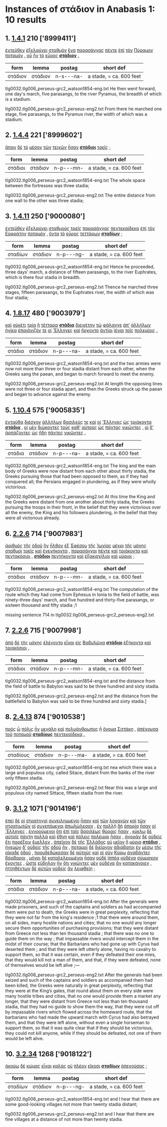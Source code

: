 # Instances of στάδιον in Anabasis 1: 10 results
## 1. [1.4.1](https://beyond-translation.perseus.org/reader/urn:cts:greekLit:tlg0032.tlg006.perseus-grc2:1.4.1?mode=syntax-trees) 210 ['8999411']
[ἐντεῦθεν](https://atlas-test.fly.dev/morphology/lemmas/?lang=grc&q="ἐντεῦθεν") [ἐξελαύνει](https://atlas-test.fly.dev/morphology/lemmas/?lang=grc&q="ἐξελαύνω") [σταθμὸν](https://atlas-test.fly.dev/morphology/lemmas/?lang=grc&q="σταθμόν") [ἕνα](https://atlas-test.fly.dev/morphology/lemmas/?lang=grc&q="εἷς") [παρασάγγας](https://atlas-test.fly.dev/morphology/lemmas/?lang=grc&q="παρασάγγης") [πέντε](https://atlas-test.fly.dev/morphology/lemmas/?lang=grc&q="πέντε") [ἐπὶ](https://atlas-test.fly.dev/morphology/lemmas/?lang=grc&q="ἐπί") [τὸν](https://atlas-test.fly.dev/morphology/lemmas/?lang=grc&q="ὁ") [Πύραμον](https://atlas-test.fly.dev/morphology/lemmas/?lang=grc&q="Πύραμος") [ποταμόν](https://atlas-test.fly.dev/morphology/lemmas/?lang=grc&q="ποταμός") [,](https://atlas-test.fly.dev/morphology/lemmas/?lang=grc&q=",") [οὗ](https://atlas-test.fly.dev/morphology/lemmas/?lang=grc&q="ὅς") [ἦν](https://atlas-test.fly.dev/morphology/lemmas/?lang=grc&q="εἰμί") [τὸ](https://atlas-test.fly.dev/morphology/lemmas/?lang=grc&q="ὁ") [εὖρος](https://atlas-test.fly.dev/morphology/lemmas/?lang=grc&q="εὖρος") **[στάδιον](https://atlas-test.fly.dev/morphology/lemmas/?lang=grc&q="στάδιον")** [.](https://atlas-test.fly.dev/morphology/lemmas/?lang=grc&q=".") 

| form | lemma | postag | short def |
| --- | --- | --- | --- |
| στάδιον | στάδιον | n-s---na- | a stade, = ca. 600 feet |

tlg0032.tlg006_perseus-grc2_watson1854-eng.txt He then went forward, one day's march, five parasangs, to the river Pyramus, the breadth of which is a stadium. 

tlg0032.tlg006_perseus-grc2_perseus-eng2.txt From there he marched one stage, five parasangs, to the Pyramus river, the width of which was a stadium. 

## 2. [1.4.4](https://beyond-translation.perseus.org/reader/urn:cts:greekLit:tlg0032.tlg006.perseus-grc2:1.4.4?mode=syntax-trees) 221 ['8999602']
[ἅπαν](https://atlas-test.fly.dev/morphology/lemmas/?lang=grc&q="ἅπας") [δὲ](https://atlas-test.fly.dev/morphology/lemmas/?lang=grc&q="δέ") [τὸ](https://atlas-test.fly.dev/morphology/lemmas/?lang=grc&q="ὁ") [μέσον](https://atlas-test.fly.dev/morphology/lemmas/?lang=grc&q="μέσος") [τῶν](https://atlas-test.fly.dev/morphology/lemmas/?lang=grc&q="ὁ") [τειχῶν](https://atlas-test.fly.dev/morphology/lemmas/?lang=grc&q="τεῖχος") [ἦσαν](https://atlas-test.fly.dev/morphology/lemmas/?lang=grc&q="εἰμί") **[στάδιοι](https://atlas-test.fly.dev/morphology/lemmas/?lang=grc&q="στάδιον")** [τρεῖς](https://atlas-test.fly.dev/morphology/lemmas/?lang=grc&q="τρεῖς") [·](https://atlas-test.fly.dev/morphology/lemmas/?lang=grc&q="·") 

| form | lemma | postag | short def |
| --- | --- | --- | --- |
| στάδιοι | στάδιον | n-p---mn- | a stade, = ca. 600 feet |

tlg0032.tlg006_perseus-grc2_watson1854-eng.txt The whole space between the fortresses was three stadia; 

tlg0032.tlg006_perseus-grc2_perseus-eng2.txt The entire distance from one wall to the other was three stadia; 

## 3. [1.4.11](https://beyond-translation.perseus.org/reader/urn:cts:greekLit:tlg0032.tlg006.perseus-grc2:1.4.11?mode=syntax-trees) 250 ['9000080']
[ἐντεῦθεν](https://atlas-test.fly.dev/morphology/lemmas/?lang=grc&q="ἐντεῦθεν") [ἐξελαύνει](https://atlas-test.fly.dev/morphology/lemmas/?lang=grc&q="ἐξελαύνω") [σταθμοὺς](https://atlas-test.fly.dev/morphology/lemmas/?lang=grc&q="σταθμός") [τρεῖς](https://atlas-test.fly.dev/morphology/lemmas/?lang=grc&q="τρεῖς") [παρασάγγας](https://atlas-test.fly.dev/morphology/lemmas/?lang=grc&q="παρασάγγης") [πεντεκαίδεκα](https://atlas-test.fly.dev/morphology/lemmas/?lang=grc&q="πεντεκαίδεκα") [ἐπὶ](https://atlas-test.fly.dev/morphology/lemmas/?lang=grc&q="ἐπί") [τὸν](https://atlas-test.fly.dev/morphology/lemmas/?lang=grc&q="ὁ") [Εὐφράτην](https://atlas-test.fly.dev/morphology/lemmas/?lang=grc&q="Εὐφράτης") [ποταμόν](https://atlas-test.fly.dev/morphology/lemmas/?lang=grc&q="ποταμός") [,](https://atlas-test.fly.dev/morphology/lemmas/?lang=grc&q=",") [ὄντα](https://atlas-test.fly.dev/morphology/lemmas/?lang=grc&q="εἰμί") [τὸ](https://atlas-test.fly.dev/morphology/lemmas/?lang=grc&q="ὁ") [εὖρος](https://atlas-test.fly.dev/morphology/lemmas/?lang=grc&q="εὖρος") [τεττάρων](https://atlas-test.fly.dev/morphology/lemmas/?lang=grc&q="τέσσαρες") **[σταδίων](https://atlas-test.fly.dev/morphology/lemmas/?lang=grc&q="στάδιον")** [·](https://atlas-test.fly.dev/morphology/lemmas/?lang=grc&q="·") 

| form | lemma | postag | short def |
| --- | --- | --- | --- |
| σταδίων | στάδιον | n-p---ng- | a stade, = ca. 600 feet |

tlg0032.tlg006_perseus-grc2_watson1854-eng.txt Hence he proceeded, three days' march, a distance of fifteen parasangs, to the river Euphrates, which is there four stadia in breadth. 

tlg0032.tlg006_perseus-grc2_perseus-eng2.txt Thence he marched three stages, fifteen parasangs, to the Euphrates river, the width of which was four stadia; 

## 4. [1.8.17](https://beyond-translation.perseus.org/reader/urn:cts:greekLit:tlg0032.tlg006.perseus-grc2:1.8.17?mode=syntax-trees) 480 ['9003979']
[καὶ](https://atlas-test.fly.dev/morphology/lemmas/?lang=grc&q="καί") [οὐκέτι](https://atlas-test.fly.dev/morphology/lemmas/?lang=grc&q="οὐκέτι") [τρία](https://atlas-test.fly.dev/morphology/lemmas/?lang=grc&q="τρεῖς") [ἢ](https://atlas-test.fly.dev/morphology/lemmas/?lang=grc&q="ἤ") [τέτταρα](https://atlas-test.fly.dev/morphology/lemmas/?lang=grc&q="τέσσαρες") **[στάδια](https://atlas-test.fly.dev/morphology/lemmas/?lang=grc&q="στάδιον")** [διειχέτην](https://atlas-test.fly.dev/morphology/lemmas/?lang=grc&q="διέχω") [τὼ](https://atlas-test.fly.dev/morphology/lemmas/?lang=grc&q="ὁ") [φάλαγγε](https://atlas-test.fly.dev/morphology/lemmas/?lang=grc&q="φάλαγξ") [ἀπ’](https://atlas-test.fly.dev/morphology/lemmas/?lang=grc&q="ἀπό") [ἀλλήλων](https://atlas-test.fly.dev/morphology/lemmas/?lang=grc&q="ἀλλήλων") [ἡνίκα](https://atlas-test.fly.dev/morphology/lemmas/?lang=grc&q="ἡνίκα") [ἐπαιάνιζόν](https://atlas-test.fly.dev/morphology/lemmas/?lang=grc&q="παιανίζω") [τε](https://atlas-test.fly.dev/morphology/lemmas/?lang=grc&q="τε") [οἱ](https://atlas-test.fly.dev/morphology/lemmas/?lang=grc&q="ὁ") [Ἕλληνες](https://atlas-test.fly.dev/morphology/lemmas/?lang=grc&q="Ἕλλην") [καὶ](https://atlas-test.fly.dev/morphology/lemmas/?lang=grc&q="καί") [ἤρχοντο](https://atlas-test.fly.dev/morphology/lemmas/?lang=grc&q="ἔρχομαι") [ἀντίοι](https://atlas-test.fly.dev/morphology/lemmas/?lang=grc&q="ἀντίος") [ἰέναι](https://atlas-test.fly.dev/morphology/lemmas/?lang=grc&q="ἔρχομαι") [τοῖς](https://atlas-test.fly.dev/morphology/lemmas/?lang=grc&q="ὁ") [πολεμίοις](https://atlas-test.fly.dev/morphology/lemmas/?lang=grc&q="πολέμιος") [.](https://atlas-test.fly.dev/morphology/lemmas/?lang=grc&q=".") 

| form | lemma | postag | short def |
| --- | --- | --- | --- |
| στάδια | στάδιον | n-p---na- | a stade, = ca. 600 feet |

tlg0032.tlg006_perseus-grc2_watson1854-eng.txt and the two armies were now not more than three or four stadia distant from each other, when the Greeks sang the paean, and began to march forward to meet the enemy. 

tlg0032.tlg006_perseus-grc2_perseus-eng2.txt At length the opposing lines were not three or four stadia apart, and then the Greeks struck up the paean and began to advance against the enemy. 

## 5. [1.10.4](https://beyond-translation.perseus.org/reader/urn:cts:greekLit:tlg0032.tlg006.perseus-grc2:1.10.4?mode=syntax-trees) 575 ['9005835']
[ἐνταῦθα](https://atlas-test.fly.dev/morphology/lemmas/?lang=grc&q="ἐνταῦθα") [διέσχον](https://atlas-test.fly.dev/morphology/lemmas/?lang=grc&q="διέχω") [ἀλλήλων](https://atlas-test.fly.dev/morphology/lemmas/?lang=grc&q="ἀλλήλων") [βασιλεύς](https://atlas-test.fly.dev/morphology/lemmas/?lang=grc&q="βασιλεύς") [τε](https://atlas-test.fly.dev/morphology/lemmas/?lang=grc&q="τε") [καὶ](https://atlas-test.fly.dev/morphology/lemmas/?lang=grc&q="καί") [οἱ](https://atlas-test.fly.dev/morphology/lemmas/?lang=grc&q="ὁ") [Ἕλληνες](https://atlas-test.fly.dev/morphology/lemmas/?lang=grc&q="Ἕλλην") [ὡς](https://atlas-test.fly.dev/morphology/lemmas/?lang=grc&q="ὡς") [τριάκοντα](https://atlas-test.fly.dev/morphology/lemmas/?lang=grc&q="τριάκοντα") **[στάδια](https://atlas-test.fly.dev/morphology/lemmas/?lang=grc&q="στάδιον")** [,](https://atlas-test.fly.dev/morphology/lemmas/?lang=grc&q=",") [οἱ](https://atlas-test.fly.dev/morphology/lemmas/?lang=grc&q="ὁ") [μὲν](https://atlas-test.fly.dev/morphology/lemmas/?lang=grc&q="μέν") [διώκοντες](https://atlas-test.fly.dev/morphology/lemmas/?lang=grc&q="διώκω") [τοὺς](https://atlas-test.fly.dev/morphology/lemmas/?lang=grc&q="ὁ") [καθ’](https://atlas-test.fly.dev/morphology/lemmas/?lang=grc&q="κατά") [αὑτοὺς](https://atlas-test.fly.dev/morphology/lemmas/?lang=grc&q="ἑαυτοῦ") [ὡς](https://atlas-test.fly.dev/morphology/lemmas/?lang=grc&q="ὡς") [πάντας](https://atlas-test.fly.dev/morphology/lemmas/?lang=grc&q="πᾶς") [νικῶντες](https://atlas-test.fly.dev/morphology/lemmas/?lang=grc&q="νικάω") [,](https://atlas-test.fly.dev/morphology/lemmas/?lang=grc&q=",") [οἱ](https://atlas-test.fly.dev/morphology/lemmas/?lang=grc&q="ὁ") [δ’](https://atlas-test.fly.dev/morphology/lemmas/?lang=grc&q="δέ") [ἁρπάζοντες](https://atlas-test.fly.dev/morphology/lemmas/?lang=grc&q="ἁρπάζω") [ὡς](https://atlas-test.fly.dev/morphology/lemmas/?lang=grc&q="ὡς") [ἤδη](https://atlas-test.fly.dev/morphology/lemmas/?lang=grc&q="ἤδη") [πάντες](https://atlas-test.fly.dev/morphology/lemmas/?lang=grc&q="πᾶς") [νικῶντες](https://atlas-test.fly.dev/morphology/lemmas/?lang=grc&q="νικάω") [.](https://atlas-test.fly.dev/morphology/lemmas/?lang=grc&q=".") 

| form | lemma | postag | short def |
| --- | --- | --- | --- |
| στάδια | στάδιον | n-p---na- | a stade, = ca. 600 feet |

tlg0032.tlg006_perseus-grc2_watson1854-eng.txt The king and the main body of Greeks were now distant from each other about thirty stadia, the Greeks pursuing those that had been opposed to them, as if they had conquered all; the Persians engaged in plundering, as if they were wholly victorious. 

tlg0032.tlg006_perseus-grc2_perseus-eng2.txt At this time the King and the Greeks were distant from one another about thirty stadia, the Greeks pursuing the troops in their front, in the belief that they were victorious over all the enemy, the King and his followers plundering, in the belief that they were all victorious already. 

## 6. [2.2.6](https://beyond-translation.perseus.org/reader/urn:cts:greekLit:tlg0032.tlg006.perseus-grc2:2.2.6?mode=syntax-trees) 714 ['9007983']
[ἀριθμὸς](https://atlas-test.fly.dev/morphology/lemmas/?lang=grc&q="ἀριθμός") [τῆς](https://atlas-test.fly.dev/morphology/lemmas/?lang=grc&q="ὁ") [ὁδοῦ](https://atlas-test.fly.dev/morphology/lemmas/?lang=grc&q="ὁδός") [ἣν](https://atlas-test.fly.dev/morphology/lemmas/?lang=grc&q="ὅς") [ἦλθον](https://atlas-test.fly.dev/morphology/lemmas/?lang=grc&q="ἔρχομαι") [ἐξ](https://atlas-test.fly.dev/morphology/lemmas/?lang=grc&q="ἐκ") [Ἐφέσου](https://atlas-test.fly.dev/morphology/lemmas/?lang=grc&q="Ἔφεσος") [τῆς](https://atlas-test.fly.dev/morphology/lemmas/?lang=grc&q="ὁ") [Ἰωνίας](https://atlas-test.fly.dev/morphology/lemmas/?lang=grc&q="Ἰωνία") [μέχρι](https://atlas-test.fly.dev/morphology/lemmas/?lang=grc&q="μέχρι") [τῆς](https://atlas-test.fly.dev/morphology/lemmas/?lang=grc&q="ὁ") [μάχης](https://atlas-test.fly.dev/morphology/lemmas/?lang=grc&q="μάχη") [σταθμοὶ](https://atlas-test.fly.dev/morphology/lemmas/?lang=grc&q="σταθμός") [τρεῖς](https://atlas-test.fly.dev/morphology/lemmas/?lang=grc&q="τρεῖς") [καὶ](https://atlas-test.fly.dev/morphology/lemmas/?lang=grc&q="καί") [ἐνενήκοντα](https://atlas-test.fly.dev/morphology/lemmas/?lang=grc&q="ἐνενήκοντα") [,](https://atlas-test.fly.dev/morphology/lemmas/?lang=grc&q=",") [παρασάγγαι](https://atlas-test.fly.dev/morphology/lemmas/?lang=grc&q="παρασάγγης") [πέντε](https://atlas-test.fly.dev/morphology/lemmas/?lang=grc&q="πέντε") [καὶ](https://atlas-test.fly.dev/morphology/lemmas/?lang=grc&q="καί") [τριάκοντα](https://atlas-test.fly.dev/morphology/lemmas/?lang=grc&q="τριάκοντα") [καὶ](https://atlas-test.fly.dev/morphology/lemmas/?lang=grc&q="καί") [πεντακόσιοι](https://atlas-test.fly.dev/morphology/lemmas/?lang=grc&q="πεντακόσιοι") [,](https://atlas-test.fly.dev/morphology/lemmas/?lang=grc&q=",") **[στάδιοι](https://atlas-test.fly.dev/morphology/lemmas/?lang=grc&q="στάδιον")** [πεντήκοντα](https://atlas-test.fly.dev/morphology/lemmas/?lang=grc&q="πεντήκοντα") [καὶ](https://atlas-test.fly.dev/morphology/lemmas/?lang=grc&q="καί") [ἑξακισχίλιοι](https://atlas-test.fly.dev/morphology/lemmas/?lang=grc&q="ἑξακισχίλιοι") [καὶ](https://atlas-test.fly.dev/morphology/lemmas/?lang=grc&q="καί") [μύριοι](https://atlas-test.fly.dev/morphology/lemmas/?lang=grc&q="μυρίος") [·](https://atlas-test.fly.dev/morphology/lemmas/?lang=grc&q="·") 

| form | lemma | postag | short def |
| --- | --- | --- | --- |
| στάδιοι | στάδιον | n-p---mn- | a stade, = ca. 600 feet |

tlg0032.tlg006_perseus-grc2_watson1854-eng.txt The computation of the route which they had come from Ephesus in Ionia to the field of battle, was ninety-three days' march, and five hundred and thirty-five parasangs, or sixteen thousand and fifty stadia ;1 

missing sentence 714 in tlg0032.tlg006_perseus-grc2_perseus-eng2.txt
## 7. [2.2.6](https://beyond-translation.perseus.org/reader/urn:cts:greekLit:tlg0032.tlg006.perseus-grc2:2.2.6?mode=syntax-trees) 715 ['9007998']
[ἀπὸ](https://atlas-test.fly.dev/morphology/lemmas/?lang=grc&q="ἀπό") [δὲ](https://atlas-test.fly.dev/morphology/lemmas/?lang=grc&q="δέ") [τῆς](https://atlas-test.fly.dev/morphology/lemmas/?lang=grc&q="ὁ") [μάχης](https://atlas-test.fly.dev/morphology/lemmas/?lang=grc&q="μάχη") [ἐλέγοντο](https://atlas-test.fly.dev/morphology/lemmas/?lang=grc&q="λέγω") [εἶναι](https://atlas-test.fly.dev/morphology/lemmas/?lang=grc&q="εἰμί") [εἰς](https://atlas-test.fly.dev/morphology/lemmas/?lang=grc&q="εἰς") [Βαβυλῶνα](https://atlas-test.fly.dev/morphology/lemmas/?lang=grc&q="Βαβυλών") **[στάδιοι](https://atlas-test.fly.dev/morphology/lemmas/?lang=grc&q="στάδιον")** [ἑξήκοντα](https://atlas-test.fly.dev/morphology/lemmas/?lang=grc&q="ἑξήκοντα") [καὶ](https://atlas-test.fly.dev/morphology/lemmas/?lang=grc&q="καί") [τριακόσιοι](https://atlas-test.fly.dev/morphology/lemmas/?lang=grc&q="τριακόσιοι") [.](https://atlas-test.fly.dev/morphology/lemmas/?lang=grc&q=".") 

| form | lemma | postag | short def |
| --- | --- | --- | --- |
| στάδιοι | στάδιον | n-p---mn- | a stade, = ca. 600 feet |

tlg0032.tlg006_perseus-grc2_watson1854-eng.txt and the distance from the field of battle to Babylon was said to be three hundred and sixty stadia. 

tlg0032.tlg006_perseus-grc2_perseus-eng2.txt and the distance from the battlefield to  Babylon  was said to be three hundred and sixty stadia.] 

## 8. [2.4.13](https://beyond-translation.perseus.org/reader/urn:cts:greekLit:tlg0032.tlg006.perseus-grc2:2.4.13?mode=syntax-trees) 874 ['9010538']
[πρὸς](https://atlas-test.fly.dev/morphology/lemmas/?lang=grc&q="πρός") [ᾧ](https://atlas-test.fly.dev/morphology/lemmas/?lang=grc&q="ὅς") [πόλις](https://atlas-test.fly.dev/morphology/lemmas/?lang=grc&q="πόλις") [ἦν](https://atlas-test.fly.dev/morphology/lemmas/?lang=grc&q="εἰμί") [μεγάλη](https://atlas-test.fly.dev/morphology/lemmas/?lang=grc&q="μέγας") [καὶ](https://atlas-test.fly.dev/morphology/lemmas/?lang=grc&q="καί") [πολυάνθρωπος](https://atlas-test.fly.dev/morphology/lemmas/?lang=grc&q="πολυάνθρωπος") [ᾗ](https://atlas-test.fly.dev/morphology/lemmas/?lang=grc&q="ὅς") [ὄνομα](https://atlas-test.fly.dev/morphology/lemmas/?lang=grc&q="ὄνομα") [Σιττάκη](https://atlas-test.fly.dev/morphology/lemmas/?lang=grc&q="Σιττάκη") [,](https://atlas-test.fly.dev/morphology/lemmas/?lang=grc&q=",") [ἀπέχουσα](https://atlas-test.fly.dev/morphology/lemmas/?lang=grc&q="ἀπέχω") [τοῦ](https://atlas-test.fly.dev/morphology/lemmas/?lang=grc&q="ὁ") [ποταμοῦ](https://atlas-test.fly.dev/morphology/lemmas/?lang=grc&q="ποταμός") **[σταδίους](https://atlas-test.fly.dev/morphology/lemmas/?lang=grc&q="στάδιον")** [πεντεκαίδεκα](https://atlas-test.fly.dev/morphology/lemmas/?lang=grc&q="πεντεκαίδεκα") [.](https://atlas-test.fly.dev/morphology/lemmas/?lang=grc&q=".") 

| form | lemma | postag | short def |
| --- | --- | --- | --- |
| σταδίους | στάδιον | n-p---ma- | a stade, = ca. 600 feet |

tlg0032.tlg006_perseus-grc2_watson1854-eng.txt nea which there was a large and populous city, called Sitace, distant from the banks of the river only fifteen stadia. 

tlg0032.tlg006_perseus-grc2_perseus-eng2.txt Near this was a large and populous city named Sittace, fifteen stadia from the river. 

## 9. [3.1.2](https://beyond-translation.perseus.org/reader/urn:cts:greekLit:tlg0032.tlg006.perseus-grc2:3.1.2?mode=syntax-trees) 1071 ['9014196']
[ἐπεὶ](https://atlas-test.fly.dev/morphology/lemmas/?lang=grc&q="ἐπεί") [δὲ](https://atlas-test.fly.dev/morphology/lemmas/?lang=grc&q="δέ") [οἱ](https://atlas-test.fly.dev/morphology/lemmas/?lang=grc&q="ὁ") [στρατηγοὶ](https://atlas-test.fly.dev/morphology/lemmas/?lang=grc&q="στρατηγός") [συνειλημμένοι](https://atlas-test.fly.dev/morphology/lemmas/?lang=grc&q="συλλαμβάνω") [ἦσαν](https://atlas-test.fly.dev/morphology/lemmas/?lang=grc&q="εἰμί") [καὶ](https://atlas-test.fly.dev/morphology/lemmas/?lang=grc&q="καί") [τῶν](https://atlas-test.fly.dev/morphology/lemmas/?lang=grc&q="ὁ") [λοχαγῶν](https://atlas-test.fly.dev/morphology/lemmas/?lang=grc&q="λοχαγός") [καὶ](https://atlas-test.fly.dev/morphology/lemmas/?lang=grc&q="καί") [τῶν](https://atlas-test.fly.dev/morphology/lemmas/?lang=grc&q="ὁ") [στρατιωτῶν](https://atlas-test.fly.dev/morphology/lemmas/?lang=grc&q="στρατιώτης") [οἱ](https://atlas-test.fly.dev/morphology/lemmas/?lang=grc&q="ὁ") [συνεπόμενοι](https://atlas-test.fly.dev/morphology/lemmas/?lang=grc&q="συνέπομαι") [ἀπωλώλεσαν](https://atlas-test.fly.dev/morphology/lemmas/?lang=grc&q="ἀπόλλυμι") [,](https://atlas-test.fly.dev/morphology/lemmas/?lang=grc&q=",") [ἐν](https://atlas-test.fly.dev/morphology/lemmas/?lang=grc&q="ἐν") [πολλῇ](https://atlas-test.fly.dev/morphology/lemmas/?lang=grc&q="πολύς") [δὴ](https://atlas-test.fly.dev/morphology/lemmas/?lang=grc&q="δή") [ἀπορίᾳ](https://atlas-test.fly.dev/morphology/lemmas/?lang=grc&q="ἀπορία") [ἦσαν](https://atlas-test.fly.dev/morphology/lemmas/?lang=grc&q="εἰμί") [οἱ](https://atlas-test.fly.dev/morphology/lemmas/?lang=grc&q="ὁ") [Ἕλληνες](https://atlas-test.fly.dev/morphology/lemmas/?lang=grc&q="Ἕλλην") [,](https://atlas-test.fly.dev/morphology/lemmas/?lang=grc&q=",") [ἐννοούμενοι](https://atlas-test.fly.dev/morphology/lemmas/?lang=grc&q="ἐννοέω") [ὅτι](https://atlas-test.fly.dev/morphology/lemmas/?lang=grc&q="ὅτι") [ἐπὶ](https://atlas-test.fly.dev/morphology/lemmas/?lang=grc&q="ἐπί") [ταῖς](https://atlas-test.fly.dev/morphology/lemmas/?lang=grc&q="ὁ") [βασιλέως](https://atlas-test.fly.dev/morphology/lemmas/?lang=grc&q="βασιλεύς") [θύραις](https://atlas-test.fly.dev/morphology/lemmas/?lang=grc&q="θύρα") [ἦσαν](https://atlas-test.fly.dev/morphology/lemmas/?lang=grc&q="εἰμί") [,](https://atlas-test.fly.dev/morphology/lemmas/?lang=grc&q=",") [κύκλῳ](https://atlas-test.fly.dev/morphology/lemmas/?lang=grc&q="κύκλος") [δὲ](https://atlas-test.fly.dev/morphology/lemmas/?lang=grc&q="δέ") [αὐτοῖς](https://atlas-test.fly.dev/morphology/lemmas/?lang=grc&q="αὐτός") [πάντῃ](https://atlas-test.fly.dev/morphology/lemmas/?lang=grc&q="πάντῃ") [πολλὰ](https://atlas-test.fly.dev/morphology/lemmas/?lang=grc&q="πολύς") [καὶ](https://atlas-test.fly.dev/morphology/lemmas/?lang=grc&q="καί") [ἔθνη](https://atlas-test.fly.dev/morphology/lemmas/?lang=grc&q="ἔθνος") [καὶ](https://atlas-test.fly.dev/morphology/lemmas/?lang=grc&q="καί") [πόλεις](https://atlas-test.fly.dev/morphology/lemmas/?lang=grc&q="πόλις") [πολέμιαι](https://atlas-test.fly.dev/morphology/lemmas/?lang=grc&q="πολέμιος") [ἦσαν](https://atlas-test.fly.dev/morphology/lemmas/?lang=grc&q="εἰμί") [,](https://atlas-test.fly.dev/morphology/lemmas/?lang=grc&q=",") [ἀγορὰν](https://atlas-test.fly.dev/morphology/lemmas/?lang=grc&q="ἀγορά") [δὲ](https://atlas-test.fly.dev/morphology/lemmas/?lang=grc&q="δέ") [οὐδεὶς](https://atlas-test.fly.dev/morphology/lemmas/?lang=grc&q="οὐδείς") [ἔτι](https://atlas-test.fly.dev/morphology/lemmas/?lang=grc&q="ἔτι") [παρέξειν](https://atlas-test.fly.dev/morphology/lemmas/?lang=grc&q="παρέχω") [ἔμελλεν](https://atlas-test.fly.dev/morphology/lemmas/?lang=grc&q="μέλλω") [,](https://atlas-test.fly.dev/morphology/lemmas/?lang=grc&q=",") [ἀπεῖχον](https://atlas-test.fly.dev/morphology/lemmas/?lang=grc&q="ἀπέχω") [δὲ](https://atlas-test.fly.dev/morphology/lemmas/?lang=grc&q="δέ") [τῆς](https://atlas-test.fly.dev/morphology/lemmas/?lang=grc&q="ὁ") [Ἑλλάδος](https://atlas-test.fly.dev/morphology/lemmas/?lang=grc&q="Ἑλλάς") [οὐ](https://atlas-test.fly.dev/morphology/lemmas/?lang=grc&q="οὐ") [μεῖον](https://atlas-test.fly.dev/morphology/lemmas/?lang=grc&q="μείων") [ἢ](https://atlas-test.fly.dev/morphology/lemmas/?lang=grc&q="ἤ") [μύρια](https://atlas-test.fly.dev/morphology/lemmas/?lang=grc&q="μυρίος") **[στάδια](https://atlas-test.fly.dev/morphology/lemmas/?lang=grc&q="στάδιον")** [,](https://atlas-test.fly.dev/morphology/lemmas/?lang=grc&q=",") [ἡγεμὼν](https://atlas-test.fly.dev/morphology/lemmas/?lang=grc&q="ἡγεμών") [δ’](https://atlas-test.fly.dev/morphology/lemmas/?lang=grc&q="δέ") [οὐδεὶς](https://atlas-test.fly.dev/morphology/lemmas/?lang=grc&q="οὐδείς") [τῆς](https://atlas-test.fly.dev/morphology/lemmas/?lang=grc&q="ὁ") [ὁδοῦ](https://atlas-test.fly.dev/morphology/lemmas/?lang=grc&q="ὁδός") [ἦν](https://atlas-test.fly.dev/morphology/lemmas/?lang=grc&q="εἰμί") [,](https://atlas-test.fly.dev/morphology/lemmas/?lang=grc&q=",") [ποταμοὶ](https://atlas-test.fly.dev/morphology/lemmas/?lang=grc&q="ποταμός") [δὲ](https://atlas-test.fly.dev/morphology/lemmas/?lang=grc&q="δέ") [διεῖργον](https://atlas-test.fly.dev/morphology/lemmas/?lang=grc&q="διείργω") [ἀδιάβατοι](https://atlas-test.fly.dev/morphology/lemmas/?lang=grc&q="ἀδιάβατος") [ἐν](https://atlas-test.fly.dev/morphology/lemmas/?lang=grc&q="ἐν") [μέσῳ](https://atlas-test.fly.dev/morphology/lemmas/?lang=grc&q="μέσος") [τῆς](https://atlas-test.fly.dev/morphology/lemmas/?lang=grc&q="ὁ") [οἴκαδε](https://atlas-test.fly.dev/morphology/lemmas/?lang=grc&q="οἴκαδε") [ὁδοῦ](https://atlas-test.fly.dev/morphology/lemmas/?lang=grc&q="ὁδός") [,](https://atlas-test.fly.dev/morphology/lemmas/?lang=grc&q=",") [προυδεδώκεσαν](https://atlas-test.fly.dev/morphology/lemmas/?lang=grc&q="προδίδωμι") [δὲ](https://atlas-test.fly.dev/morphology/lemmas/?lang=grc&q="δέ") [αὐτοὺς](https://atlas-test.fly.dev/morphology/lemmas/?lang=grc&q="αὐτός") [καὶ](https://atlas-test.fly.dev/morphology/lemmas/?lang=grc&q="καί") [οἱ](https://atlas-test.fly.dev/morphology/lemmas/?lang=grc&q="ὁ") [σὺν](https://atlas-test.fly.dev/morphology/lemmas/?lang=grc&q="σύν") [Κύρῳ](https://atlas-test.fly.dev/morphology/lemmas/?lang=grc&q="Κῦρος") [ἀναβάντες](https://atlas-test.fly.dev/morphology/lemmas/?lang=grc&q="ἀναβαίνω") [βάρβαροι](https://atlas-test.fly.dev/morphology/lemmas/?lang=grc&q="βάρβαρος") [,](https://atlas-test.fly.dev/morphology/lemmas/?lang=grc&q=",") [μόνοι](https://atlas-test.fly.dev/morphology/lemmas/?lang=grc&q="μόνος") [δὲ](https://atlas-test.fly.dev/morphology/lemmas/?lang=grc&q="δέ") [καταλελειμμένοι](https://atlas-test.fly.dev/morphology/lemmas/?lang=grc&q="καταλείπω") [ἦσαν](https://atlas-test.fly.dev/morphology/lemmas/?lang=grc&q="εἰμί") [οὐδὲ](https://atlas-test.fly.dev/morphology/lemmas/?lang=grc&q="οὐδέ") [ἱππέα](https://atlas-test.fly.dev/morphology/lemmas/?lang=grc&q="ἱππεύς") [οὐδένα](https://atlas-test.fly.dev/morphology/lemmas/?lang=grc&q="οὐδείς") [σύμμαχον](https://atlas-test.fly.dev/morphology/lemmas/?lang=grc&q="σύμμαχος") [ἔχοντες](https://atlas-test.fly.dev/morphology/lemmas/?lang=grc&q="ἔχω") [,](https://atlas-test.fly.dev/morphology/lemmas/?lang=grc&q=",") [ὥστε](https://atlas-test.fly.dev/morphology/lemmas/?lang=grc&q="ὥστε") [εὔδηλον](https://atlas-test.fly.dev/morphology/lemmas/?lang=grc&q="εὔδηλος") [ἦν](https://atlas-test.fly.dev/morphology/lemmas/?lang=grc&q="εἰμί") [ὅτι](https://atlas-test.fly.dev/morphology/lemmas/?lang=grc&q="ὅτι") [νικῶντες](https://atlas-test.fly.dev/morphology/lemmas/?lang=grc&q="νικάω") [μὲν](https://atlas-test.fly.dev/morphology/lemmas/?lang=grc&q="μέν") [οὐδένα](https://atlas-test.fly.dev/morphology/lemmas/?lang=grc&q="οὐδείς") [ἂν](https://atlas-test.fly.dev/morphology/lemmas/?lang=grc&q="ἄν") [κατακάνοιεν](https://atlas-test.fly.dev/morphology/lemmas/?lang=grc&q="κατακαίνω") [,](https://atlas-test.fly.dev/morphology/lemmas/?lang=grc&q=",") [ἡττηθέντων](https://atlas-test.fly.dev/morphology/lemmas/?lang=grc&q="ἡσσάομαι") [δὲ](https://atlas-test.fly.dev/morphology/lemmas/?lang=grc&q="δέ") [αὐτῶν](https://atlas-test.fly.dev/morphology/lemmas/?lang=grc&q="αὐτός") [οὐδεὶς](https://atlas-test.fly.dev/morphology/lemmas/?lang=grc&q="οὐδείς") [ἂν](https://atlas-test.fly.dev/morphology/lemmas/?lang=grc&q="ἄν") [λειφθείη](https://atlas-test.fly.dev/morphology/lemmas/?lang=grc&q="λείπω") [·](https://atlas-test.fly.dev/morphology/lemmas/?lang=grc&q="·") 

| form | lemma | postag | short def |
| --- | --- | --- | --- |
| στάδια | στάδιον | n-p---na- | a stade, = ca. 600 feet |

tlg0032.tlg006_perseus-grc2_watson1854-eng.txt After the generals were made prisoners, and such of the captains and soldiers as had accompanied them were put to death, the Greeks were in great perplexity, reflecting that they were not far from the king's residence ;1  that there were around them, on all sides, many hostile nations and cities; that no one would any longer secure them opportunities of purchasing provisions; that they were distant from Greece not less than ten thousand stadia ; that there was no one to guide them on the way ; that impassable rivers would intercept them in the midst of their course; that the Barbarians who had gone up with Cyrus had deserted them ; and that they were left utterly alone, having no cavalry to support them, so that it was certain, even if they defeated their one mies, that they would kill not a man of them, and that, if they were defeated, none of themselves would be left alive ;— 

tlg0032.tlg006_perseus-grc2_perseus-eng2.txt After the generals had been seized and such of the captains and soldiers as accompanied them had been killed, the Greeks were naturally in great perplexity, reflecting that they were at the King’s gates, that round about them on every side were many hostile tribes and cities, that no one would provide them a market any longer, that they were distant from  Greece  not less than ten thousand stadia, that they had no guide to show them the way, that they were cut off by impassable rivers which flowed across the homeward route, that the barbarians who had made the upward march with  Cyrus  had also betrayed them, and that they were left alone, without even a single horseman to support them, so that it was quite clear that if they should be victorious, they could not kill anyone, while if they should be defeated, not one of them would be left alive. 

## 10. [3.2.34](https://beyond-translation.perseus.org/reader/urn:cts:greekLit:tlg0032.tlg006.perseus-grc2:3.2.34?mode=syntax-trees) 1268 ['9018122']
[ἀκούω](https://atlas-test.fly.dev/morphology/lemmas/?lang=grc&q="ἀκούω") [δὲ](https://atlas-test.fly.dev/morphology/lemmas/?lang=grc&q="δέ") [κώμας](https://atlas-test.fly.dev/morphology/lemmas/?lang=grc&q="κώμη") [εἶναι](https://atlas-test.fly.dev/morphology/lemmas/?lang=grc&q="εἰμί") [καλὰς](https://atlas-test.fly.dev/morphology/lemmas/?lang=grc&q="καλός") [οὐ](https://atlas-test.fly.dev/morphology/lemmas/?lang=grc&q="οὐ") [πλέον](https://atlas-test.fly.dev/morphology/lemmas/?lang=grc&q="πολύς") [εἴκοσι](https://atlas-test.fly.dev/morphology/lemmas/?lang=grc&q="εἴκοσι") **[σταδίων](https://atlas-test.fly.dev/morphology/lemmas/?lang=grc&q="στάδιον")** [ἀπεχούσας](https://atlas-test.fly.dev/morphology/lemmas/?lang=grc&q="ἀπέχω") [·](https://atlas-test.fly.dev/morphology/lemmas/?lang=grc&q="·") 

| form | lemma | postag | short def |
| --- | --- | --- | --- |
| σταδίων | στάδιον | n-p---ng- | a stade, = ca. 600 feet |

tlg0032.tlg006_perseus-grc2_watson1854-eng.txt and I hear that there are some good-looking villages not more than twenty stadia distant; 

tlg0032.tlg006_perseus-grc2_perseus-eng2.txt and I hear that there are fine villages at a distance of not more than twenty stadia. 

